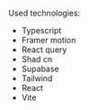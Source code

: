 Used technologies:
- Typescript
- Framer motion
- React query 
- Shad cn
- Supabase
- Tailwind
- React
- Vite
